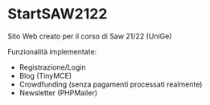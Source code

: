 # StartSAW2122
 
Sito Web creato per il corso di Saw 21/22 (UniGe)

Funzionalità implementate:
- Registrazione/Login
- Blog (TinyMCE)
- Crowdfunding (senza pagamenti processati realmente)
- Newsletter (PHPMailer)
